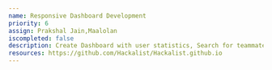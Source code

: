 ```yaml
---
name: Responsive Dashboard Development
priority: 6
assign: Prakshal Jain,Maalolan
iscompleted: false
description: Create Dashboard with user statistics, Search for teammate option, Music-related options (add playlist etc.), Settings, Profile, List of upcoming Hackthons etc.
resources: https://github.com/Hackalist/Hackalist.github.io
---
```

